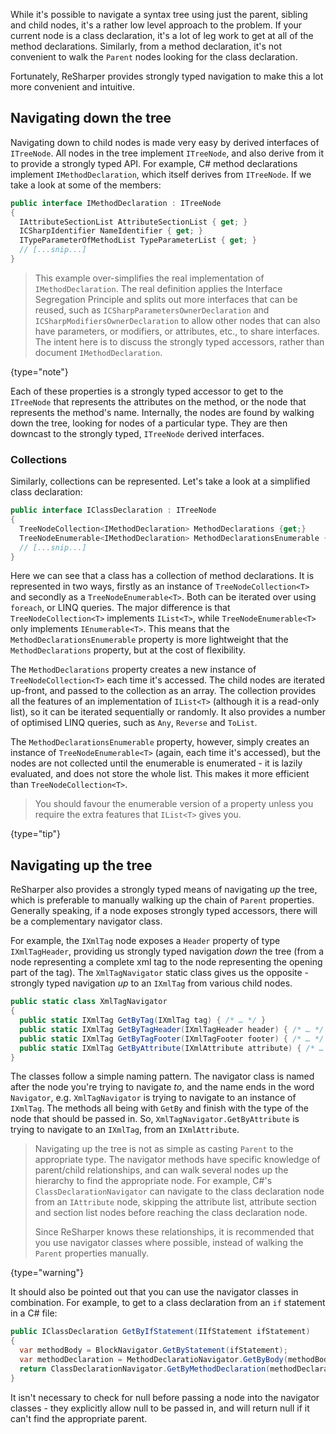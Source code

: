 [//]: # (title: Strongly Typed Navigation)

While it's possible to navigate a syntax tree using just the parent, sibling and child nodes, it's a rather low level approach to the problem. If your current node is a class declaration, it's a lot of leg work to get at all of the method declarations. Similarly, from a method declaration, it's not convenient to walk the `Parent` nodes looking for the class declaration.

Fortunately, ReSharper provides strongly typed navigation to make this a lot more convenient and intuitive.

## Navigating down the tree

Navigating down to child nodes is made very easy by derived interfaces of `ITreeNode`. All nodes in the tree implement `ITreeNode`, and also derive from it to provide a strongly typed API. For example, C# method declarations implement `IMethodDeclaration`, which itself derives from `ITreeNode`. If we take a look at some of the members:

```csharp
public interface IMethodDeclaration : ITreeNode
{
  IAttributeSectionList AttributeSectionList { get; }
  ICSharpIdentifier NameIdentifier { get; }
  ITypeParameterOfMethodList TypeParameterList { get; }
  // [...snip...]
}
```

 >  This example over-simplifies the real implementation of `IMethodDeclaration`. The real definition applies the Interface Segregation Principle and splits out more interfaces that can be reused, such as `ICSharpParametersOwnerDeclaration` and `ICSharpModifiersOwnerDeclaration` to allow other nodes that can also have parameters, or modifiers, or attributes, etc., to share interfaces. The intent here is to discuss the strongly typed accessors, rather than document `IMethodDeclaration`.
 >
 {type="note"}

Each of these properties is a strongly typed accessor to get to the `ITreeNode` that represents the attributes on the method, or the node that represents the method's name. Internally, the nodes are found by walking down the tree, looking for nodes of a particular type. They are then downcast to the strongly typed, `ITreeNode` derived interfaces.

### Collections

Similarly, collections can be represented. Let's take a look at a simplified class declaration:

```csharp
public interface IClassDeclaration : ITreeNode
{
  TreeNodeCollection<IMethodDeclaration> MethodDeclarations {get;}
  TreeNodeEnumerable<IMethodDeclaration> MethodDeclarationsEnumerable {get;}
  // [...snip...]
}
```

Here we can see that a class has a collection of method declarations. It is represented in two ways, firstly as an instance of `TreeNodeCollection<T>` and secondly as a `TreeNodeEnumerable<T>`. Both can be iterated over using `foreach`, or LINQ queries. The major difference is that `TreeNodeCollection<T>` implements `IList<T>`, while `TreeNodeEnumerable<T>` only implements `IEnumerable<T>`. This means that the `MethodDeclarationsEnumerable` property is more lightweight that the `MethodDeclarations` property, but at the cost of flexibility.

The `MethodDeclarations` property creates a new instance of `TreeNodeCollection<T>` each time it's accessed. The child nodes are iterated up-front, and passed to the collection as an array. The collection provides all the features of an implementation of `IList<T>` (although it is a read-only list), so it can be iterated sequentially or randomly. It also provides a number of optimised LINQ queries, such as `Any`, `Reverse` and `ToList`.

The `MethodDeclarationsEnumerable` property, however, simply creates an instance of `TreeNodeEnumerable<T>` (again, each time it's accessed), but the nodes are not collected until the enumerable is enumerated - it is lazily evaluated, and does not store the whole list. This makes it more efficient than `TreeNodeCollection<T>`.

 >  You should favour the enumerable version of a property unless you require the extra features that `IList<T>` gives you.
 >
 {type="tip"}

## Navigating up the tree

ReSharper also provides a strongly typed means of navigating *up* the tree, which is preferable to manually walking up the chain of `Parent` properties. Generally speaking, if a node exposes strongly typed accessors, there will be a complementary navigator class.

For example, the `IXmlTag` node exposes a `Header` property of type `IXmlTagHeader`, providing us strongly typed navigation *down* the tree (from a node representing a complete xml tag to the node representing the opening part of the tag). The `XmlTagNavigator` static class gives us the opposite - strongly typed navigation *up* to an `IXmlTag` from various child nodes.

```csharp
public static class XmlTagNavigator
{
  public static IXmlTag GetByTag(IXmlTag tag) { /* … */ }
  public static IXmlTag GetByTagHeader(IXmlTagHeader header) { /* … */ }
  public static IXmlTag GetByTagFooter(IXmlTagFooter footer) { /* … */ }
  public static IXmlTag GetByAttribute(IXmlAttribute attribute) { /* … */ }
}
```

The classes follow a simple naming pattern. The navigator class is named after the node you're trying to navigate *to*, and the name ends in the word `Navigator`, e.g. `XmlTagNavigator` is trying to navigate to an instance of `IXmlTag`. The methods all being with `GetBy` and finish with the type of the node that should be passed in. So, `XmlTagNavigator.GetByAttribute` is trying to navigate to an `IXmlTag`, from an `IXmlAttribute`.

 >  Navigating up the tree is not as simple as casting `Parent` to the appropriate type. The navigator methods have specific knowledge of parent/child relationships, and can walk several nodes up the hierarchy to find the appropriate node. For example, C#'s `ClassDeclarationNavigator` can navigate to the class declaration node from an `IAttribute` node, skipping the attribute list, attribute section and section list nodes before reaching the class declaration node.
>
> Since ReSharper knows these relationships, it is recommended that you use navigator classes where possible, instead of walking the `Parent` properties manually.
 >
 {type="warning"}

It should also be pointed out that you can use the navigator classes in combination. For example, to get to a class declaration from an `if` statement in a C# file:

```csharp
public IClassDeclaration GetByIfStatement(IIfStatement ifStatement)
{
  var methodBody = BlockNavigator.GetByStatement(ifStatement);
  var methodDeclaration = MethodDeclaratioNavigator.GetByBody(methodBody);
  return ClassDeclarationNavigator.GetByMethodDeclaration(methodDeclaration);
}
```

It isn't necessary to check for null before passing a node into the navigator classes - they explicitly allow null to be passed in, and will return null if it can't find the appropriate parent.